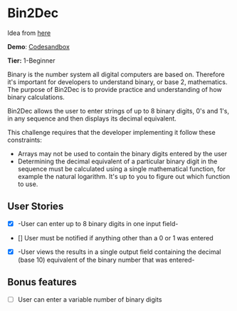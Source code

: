 # Bin2Dec

Idea from [here](https://github.com/florinpop17/app-ideas)

**Demo**: [Codesandbox](https://6ks4vm.csb.app/)

**Tier:** 1-Beginner

Binary is the number system all digital computers are based on.
Therefore it's important for developers to understand binary, or base 2,
mathematics. The purpose of Bin2Dec is to provide practice and
understanding of how binary calculations.

Bin2Dec allows the user to enter strings of up to 8 binary digits, 0's
and 1's, in any sequence and then displays its decimal equivalent.

This challenge requires that the developer implementing it follow these
constraints:

-   Arrays may not be used to contain the binary digits entered by the user
-   Determining the decimal equivalent of a particular binary digit in the
    sequence must be calculated using a single mathematical function, for
    example the natural logarithm. It's up to you to figure out which function
    to use.

## User Stories

-   [x] -User can enter up to 8 binary digits in one input field-
-   [] User must be notified if anything other than a 0 or 1 was entered
-   [x] -User views the results in a single output field containing the decimal (base 10) equivalent of the binary number that was entered-

## Bonus features

-   [ ] User can enter a variable number of binary digits
